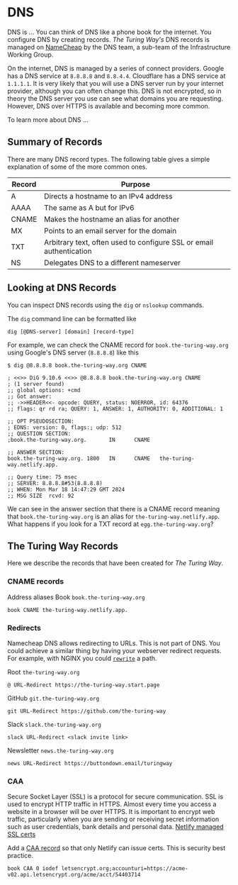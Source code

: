 # DNS

DNS is …
You can think of DNS like a phone book for the internet.
You configure DNS by creating records.
_The Turing Way's_ DNS records is managed on [NameCheap](https://namecheap.com) by the DNS team, a sub-team of the Infrastructure Working Group.

On the internet, DNS is managed by a series of connect providers.
Google has a DNS service at `8.8.8.8` and `8.8.4.4`.
Cloudflare has a DNS service at `1.1.1.1`.
It is very likely that you will use a DNS server run by your internet provider, although you can often change this.
DNS is not encrypted, so in theory the DNS server you use can see what domains you are requesting.
However, DNS over HTTPS is available and becoming more common.

To learn more about DNS …

## Summary of Records

There are many DNS record types.
The following table gives a simple explanation of some of the more common ones.

| Record | Purpose                                                             |
|--------|---------------------------------------------------------------------|
| A      | Directs a hostname to an IPv4 address                               |
| AAAA   | The same as A but for IPv6                                          |
| CNAME  | Makes the hostname an alias for another                             |
| MX     | Points to an email server for the domain                            |
| TXT    | Arbitrary text, often used to configure SSL or email authentication |
| NS     | Delegates DNS to a different nameserver                             |

## Looking at DNS Records

You can inspect DNS records using the `dig` or `nslookup` commands.

The `dig` command line can be formatted like

```console
dig [@DNS-server] [domain] [record-type]
```

For example, we can check the CNAME record for `book.the-turing-way.org` using Google's DNS server (`8.8.8.8`) like this

```console
$ dig @8.8.8.8 book.the-turing-way.org CNAME

; <<>> DiG 9.10.6 <<>> @8.8.8.8 book.the-turing-way.org CNAME
; (1 server found)
;; global options: +cmd
;; Got answer:
;; ->>HEADER<<- opcode: QUERY, status: NOERROR, id: 64376
;; flags: qr rd ra; QUERY: 1, ANSWER: 1, AUTHORITY: 0, ADDITIONAL: 1

;; OPT PSEUDOSECTION:
; EDNS: version: 0, flags:; udp: 512
;; QUESTION SECTION:
;book.the-turing-way.org.       IN      CNAME

;; ANSWER SECTION:
book.the-turing-way.org. 1800   IN      CNAME   the-turing-way.netlify.app.

;; Query time: 75 msec
;; SERVER: 8.8.8.8#53(8.8.8.8)
;; WHEN: Mon Mar 18 14:47:29 GMT 2024
;; MSG SIZE  rcvd: 92

```

We can see in the answer section that there is a CNAME record meaning that `book.the-turing-way.org` is an alias for `the-turing-way.netlify.app`.
What happens if you look for a TXT record at `egg.the-turing-way.org`?

## The Turing Way Records

Here we describe the records that have been created for _The Turing Way_.

### CNAME records

Address aliases
Book `book.the-turing-way.org`

`book CNAME the-turing-way.netlify.app.`

### Redirects

Namecheap DNS allows redirecting to URLs.
This is not part of DNS.
You could achieve a similar thing by having your webserver redirect requests.
For example, with NGINX you could [`rewrite`](https://nginx.org/en/docs/http/ngx_http_rewrite_module.html) a path.

Root `the-turing-way.org`

`@ URL-Redirect https://the-turing-way.start.page`

GitHub `git.the-turing-way.org`

`git URL-Redirect https://github.com/the-turing-way`

Slack `slack.the-turing-way.org`

`slack URL-Redirect <slack invite link>`

Newsletter `news.the-turing-way.org`

`news URL-Redirect https://buttondown.email/turingway`

### CAA

Secure Socket Layer (SSL) is a protocol for secure communication.
SSL is used to encrypt HTTP traffic in HTTPS.
Almost every time you access a website in a browser will be over HTTPS.
It is important to encrypt web traffic, particularly when you are sending or receiving secret information such as user credentials, bank details and personal data.
[Netlify managed SSL certs](https://docs.netlify.com/domains-https/https-ssl/#netlify-managed-certificates)

Add a [CAA record](https://letsencrypt.org/docs/caa/) so that only Netlify can issue certs.
This is security best practice.

`book CAA 0 iodef letsencrypt.org;accounturi=https://acme-v02.api.letsencrypt.org/acme/acct/54403714`
